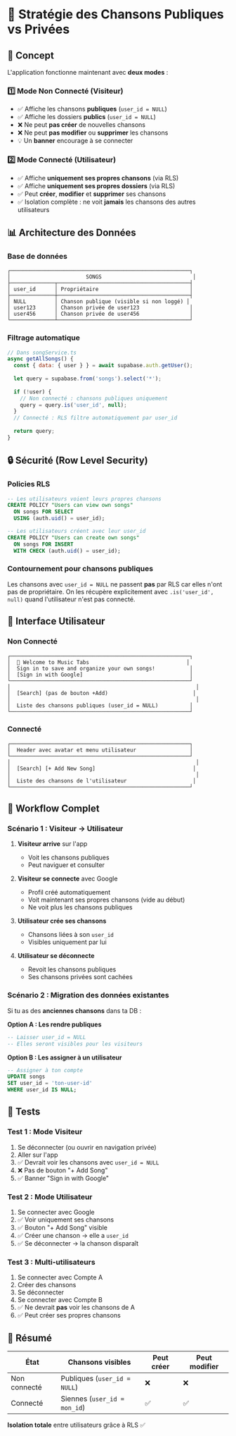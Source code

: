 # 🎸 Stratégie des Chansons Publiques vs Privées

## 🎯 **Concept**

L'application fonctionne maintenant avec **deux modes** :

### 1️⃣ **Mode Non Connecté (Visiteur)**
- ✅ Affiche les chansons **publiques** (`user_id = NULL`)
- ✅ Affiche les dossiers **publics** (`user_id = NULL`)
- ❌ Ne peut **pas créer** de nouvelles chansons
- ❌ Ne peut **pas modifier** ou **supprimer** les chansons
- 💡 Un **banner** encourage à se connecter

### 2️⃣ **Mode Connecté (Utilisateur)**
- ✅ Affiche **uniquement ses propres chansons** (via RLS)
- ✅ Affiche **uniquement ses propres dossiers** (via RLS)
- ✅ Peut **créer**, **modifier** et **supprimer** ses chansons
- ✅ Isolation complète : ne voit **jamais** les chansons des autres utilisateurs

## 📊 **Architecture des Données**

### **Base de données**

```
┌─────────────────────────────────────────────────────────┐
│                        SONGS                             │
├──────────────┬──────────────────────────────────────────┤
│ user_id      │ Propriétaire                             │
├──────────────┼──────────────────────────────────────────┤
│ NULL         │ Chanson publique (visible si non loggé) │
│ user123      │ Chanson privée de user123                │
│ user456      │ Chanson privée de user456                │
└──────────────┴──────────────────────────────────────────┘
```

### **Filtrage automatique**

```javascript
// Dans songService.ts
async getAllSongs() {
  const { data: { user } } = await supabase.auth.getUser();
  
  let query = supabase.from('songs').select('*');
  
  if (!user) {
    // Non connecté : chansons publiques uniquement
    query = query.is('user_id', null);
  }
  // Connecté : RLS filtre automatiquement par user_id
  
  return query;
}
```

## 🔒 **Sécurité (Row Level Security)**

### **Policies RLS**

```sql
-- Les utilisateurs voient leurs propres chansons
CREATE POLICY "Users can view own songs"
  ON songs FOR SELECT
  USING (auth.uid() = user_id);

-- Les utilisateurs créent avec leur user_id
CREATE POLICY "Users can create own songs"
  ON songs FOR INSERT
  WITH CHECK (auth.uid() = user_id);
```

### **Contournement pour chansons publiques**

Les chansons avec `user_id = NULL` ne passent **pas** par RLS car elles n'ont pas de propriétaire. On les récupère explicitement avec `.is('user_id', null)` quand l'utilisateur n'est pas connecté.

## 🎨 **Interface Utilisateur**

### **Non Connecté**
```
┌─────────────────────────────────────────────────────────┐
│  🎸 Welcome to Music Tabs                               │
│  Sign in to save and organize your own songs!           │
│  [Sign in with Google]                                  │
└─────────────────────────────────────────────────────────┘
│                                                           │
│  [Search] (pas de bouton +Add)                           │
│                                                           │
│  Liste des chansons publiques (user_id = NULL)          │
└─────────────────────────────────────────────────────────┘
```

### **Connecté**
```
┌─────────────────────────────────────────────────────────┐
│  Header avec avatar et menu utilisateur                 │
└─────────────────────────────────────────────────────────┘
│                                                           │
│  [Search] [+ Add New Song]                               │
│                                                           │
│  Liste des chansons de l'utilisateur                     │
└─────────────────────────────────────────────────────────┘
```

## 🔄 **Workflow Complet**

### **Scénario 1 : Visiteur → Utilisateur**

1. **Visiteur arrive** sur l'app
   - Voit les chansons publiques
   - Peut naviguer et consulter
   
2. **Visiteur se connecte** avec Google
   - Profil créé automatiquement
   - Voit maintenant ses propres chansons (vide au début)
   - Ne voit plus les chansons publiques

3. **Utilisateur crée ses chansons**
   - Chansons liées à son `user_id`
   - Visibles uniquement par lui
   
4. **Utilisateur se déconnecte**
   - Revoit les chansons publiques
   - Ses chansons privées sont cachées

### **Scénario 2 : Migration des données existantes**

Si tu as des **anciennes chansons** dans ta DB :

**Option A : Les rendre publiques**
```sql
-- Laisser user_id = NULL
-- Elles seront visibles pour les visiteurs
```

**Option B : Les assigner à un utilisateur**
```sql
-- Assigner à ton compte
UPDATE songs 
SET user_id = 'ton-user-id' 
WHERE user_id IS NULL;
```

## 🧪 **Tests**

### **Test 1 : Mode Visiteur**
1. Se déconnecter (ou ouvrir en navigation privée)
2. Aller sur l'app
3. ✅ Devrait voir les chansons avec `user_id = NULL`
4. ❌ Pas de bouton "+ Add Song"
5. ✅ Banner "Sign in with Google"

### **Test 2 : Mode Utilisateur**
1. Se connecter avec Google
2. ✅ Voir uniquement ses chansons
3. ✅ Bouton "+ Add Song" visible
4. ✅ Créer une chanson → elle a `user_id`
5. ✅ Se déconnecter → la chanson disparaît

### **Test 3 : Multi-utilisateurs**
1. Se connecter avec Compte A
2. Créer des chansons
3. Se déconnecter
4. Se connecter avec Compte B
5. ✅ Ne devrait **pas** voir les chansons de A
6. ✅ Peut créer ses propres chansons

## 📝 **Résumé**

| État          | Chansons visibles              | Peut créer | Peut modifier |
|---------------|--------------------------------|------------|---------------|
| Non connecté  | Publiques (`user_id = NULL`)   | ❌         | ❌            |
| Connecté      | Siennes (`user_id = mon_id`)   | ✅         | ✅            |

**Isolation totale** entre utilisateurs grâce à RLS ✅

